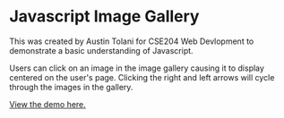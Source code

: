 # Javascript Image Gallery

This was created by Austin Tolani for CSE204 Web Devlopment to demonstrate a basic understanding of Javascript. 

Users can click on an image in the image gallery causing it to display centered on the user's page. Clicking the right and left arrows will cycle through the images in the gallery.

[View the demo here.]("https://austintolani.github.io/JavascriptImageGallery/")

